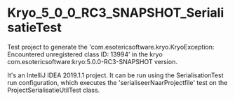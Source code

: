# Kryo_5_0_0_RC3_SNAPSHOT_SerialisatieTest

Test project to generate the 'com.esotericsoftware.kryo.KryoException: Encountered unregistered class ID: 13994' in the kryo com.esotericsoftware:kryo:5.0.0-RC3-SNAPSHOT version.

It's an IntelliJ IDEA 2019.1.1 project. It can be run using the SerialisationTest run configuration, which executes the 'serialiseerNaarProjectfile' test on the ProjectSerialisatieUtilTest class.
